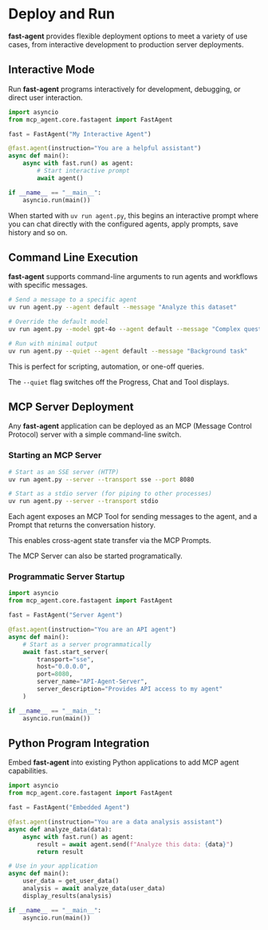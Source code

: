 # Deploy and Run 

**fast-agent** provides flexible deployment options to meet a variety of use cases, from interactive development to production server deployments.

## Interactive Mode

Run **fast-agent** programs interactively for development, debugging, or direct user interaction.

```python title="agent.py"
import asyncio
from mcp_agent.core.fastagent import FastAgent

fast = FastAgent("My Interactive Agent")

@fast.agent(instruction="You are a helpful assistant")
async def main():
    async with fast.run() as agent:
        # Start interactive prompt
        await agent()

if __name__ == "__main__":
    asyncio.run(main())
```

When started with `uv run agent.py`, this begins an interactive prompt where you can chat directly with the configured agents, apply prompts, save history and so on.

## Command Line Execution

**fast-agent** supports command-line arguments to run agents and workflows with specific messages.

```bash
# Send a message to a specific agent
uv run agent.py --agent default --message "Analyze this dataset"

# Override the default model
uv run agent.py --model gpt-4o --agent default --message "Complex question"

# Run with minimal output
uv run agent.py --quiet --agent default --message "Background task"
```

This is perfect for scripting, automation, or one-off queries. 

The `--quiet` flag switches off the Progress, Chat and Tool displays.


## MCP Server Deployment

Any **fast-agent** application can be deployed as an MCP (Message Control Protocol) server with a simple command-line switch.

### Starting an MCP Server

```bash
# Start as an SSE server (HTTP)
uv run agent.py --server --transport sse --port 8080

# Start as a stdio server (for piping to other processes)
uv run agent.py --server --transport stdio
```

Each agent exposes an MCP Tool for sending messages to the agent, and a Prompt that returns the conversation history. 

This enables cross-agent state transfer via the MCP Prompts.

The MCP Server can also be started programatically.

### Programmatic Server Startup

```python
import asyncio
from mcp_agent.core.fastagent import FastAgent

fast = FastAgent("Server Agent")

@fast.agent(instruction="You are an API agent")
async def main():
    # Start as a server programmatically
    await fast.start_server(
        transport="sse",
        host="0.0.0.0",
        port=8080,
        server_name="API-Agent-Server",
        server_description="Provides API access to my agent"
    )

if __name__ == "__main__":
    asyncio.run(main())
```


## Python Program Integration

Embed  **fast-agent** into existing Python applications to add MCP agent capabilities.

```python
import asyncio
from mcp_agent.core.fastagent import FastAgent

fast = FastAgent("Embedded Agent")

@fast.agent(instruction="You are a data analysis assistant")
async def analyze_data(data):
    async with fast.run() as agent:
        result = await agent.send(f"Analyze this data: {data}")
        return result

# Use in your application
async def main():
    user_data = get_user_data()
    analysis = await analyze_data(user_data)
    display_results(analysis)

if __name__ == "__main__":
    asyncio.run(main())
```


<!--
### Connecting to MCP Servers

Connect to MCP servers from other FastAgent applications  by configuring them in your `fastagent.config.yaml`:

```yaml
mcp:
  servers:
    my_remote_agent:
      transport: "sse"
      url: "http://localhost:8080"
```

Then use them in your client application:

```python
@fast.agent(servers=["my_remote_agent"])
async def client():
    async with fast.run() as agent:
        # Call tools on the remote server
        result = await agent.send('***CALL_TOOL remote_agent.send {"message": "Hello"}')
```
-->